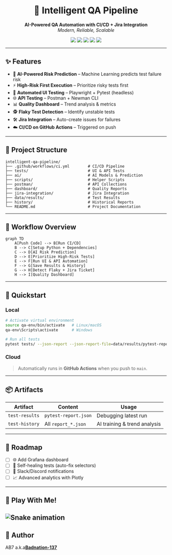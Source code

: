 <h1 align="center">🚀 Intelligent QA Pipeline</h1>

<p align="center">
  <b>AI-Powered QA Automation with CI/CD + Jira Integration</b><br/>
  <i>Modern, Reliable, Scalable</i>
</p>

<p align="center">
  <img src="https://img.shields.io/github/actions/workflow/status/Badnation-137/intelligent-qa-pipeline/ci.yml?branch=main&logo=github&label=CI%20Pipeline" />
  <img src="https://img.shields.io/badge/Made%20with-Python%203.10-blue?logo=python" />
  <img src="https://img.shields.io/badge/Tests-Pytest%20%2B%20Playwright-green?logo=pytest" />
  <img src="https://img.shields.io/badge/AI-Scikit--learn%20%2B%20Pandas-orange?logo=scikitlearn" />
  <img src="https://img.shields.io/badge/License-MIT-purple" />
</p>

---

## ✨ Features

- 🔮 **AI-Powered Risk Prediction** – Machine Learning predicts test failure risk  
- ⚡ **High-Risk First Execution** – Prioritize risky tests first  
- 🤖 **Automated UI Testing** – Playwright + Pytest (headless)  
- 🌐 **API Testing** – Postman + Newman CLI  
- 📊 **Quality Dashboard** – Trend analysis & metrics  
- 🕵️ **Flaky Test Detection** – Identify unstable tests  
- 🛠️ **Jira Integration** – Auto-create issues for failures  
- ☁️ **CI/CD on GitHub Actions** – Triggered on push  

---

## 📂 Project Structure

```text
intelligent-qa-pipeline/
├── .github/workflows/ci.yml        # CI/CD Pipeline
├── tests/                          # UI & API Tests
├── ai/                             # AI Models & Prediction
├── scripts/                        # Helper Scripts
├── postman/                        # API Collections
├── dashboard/                      # Quality Reports
├── jira-integration/               # Jira Integration
├── data/results/                   # Test Results
├── history/                        # Historical Reports
└── README.md                       # Project Documentation
```

---

## 🔄 Workflow Overview

```mermaid
graph TD
    A[Push Code] --> B[Run CI/CD]
    B --> C[Setup Python + Dependencies]
    C --> D[AI Risk Prediction]
    D --> E[Prioritize High-Risk Tests]
    E --> F[Run UI & API Automation]
    F --> G[Save Results & History]
    G --> H[Detect Flaky + Jira Ticket]
    H --> I[Quality Dashboard]
```

---

## 🚀 Quickstart

### Local
```bash
# Activate virtual environment
source qa-env/bin/activate   # Linux/macOS
qa-env\Scripts\activate      # Windows

# Run all tests
pytest tests/ --json-report --json-report-file=data/results/pytest-report.json
```

### Cloud
> Automatically runs in **GitHub Actions** when you push to `main`.

---

## 📦 Artifacts

| Artifact | Content | Usage |
|----------|---------|-------|
| `test-results` | `pytest-report.json` | Debugging latest run |
| `test-history` | All `report_*.json` | AI training & trend analysis |

---

## 📅 Roadmap

- [ ] 🌐 Add Grafana dashboard  
- [ ] 🤖 Self-healing tests (auto-fix selectors)  
- [ ] 🔔 Slack/Discord notifications  
- [ ] 📈 Advanced analytics with Plotly  

---

## 🐍 Play With Me!
![Snake animation](https://raw.githubusercontent.com/Badnation-137/intelligent-qa-pipeline/output/dist/github-contribution-grid-snake.svg)
---

## 🙌 Author

AB7 a.k.a[**Badnation-137**](https://github.com/Badnation-137)
